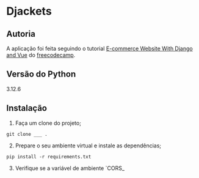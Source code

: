 # Djackets

## Autoria

A aplicação foi feita seguindo o tutorial [E-commerce Website With Django and Vue](https://www.youtube.com/watch?v=Yg5zkd9nm6w) do [freecodecamp](https://www.youtube.com/@freecodecamp).

## Versão do Python

3.12.6

## Instalação

1. Faça um clone do projeto;

```git clone ___ .```

2. Prepare o seu ambiente virtual e instale as dependências;

```pip install -r requirements.txt```

3. Verifique se a variável de ambiente `CORS_